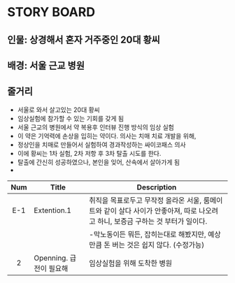 # STORY BOARD
## 인물: 상경해서 혼자 거주중인 20대 황씨
## 배경: 서울 근교 병원
  
## 줄거리
- 서울로 와서 살고있는 20대 황씨
- 임상실험에 참가할 수 있는 기회를 갖게 됨
- 서울 근교의 병원에서 약 복용후 인터뷰 진행 방식의 임상 실험
- 이 약은 기억력에 손상을 입히는 약이다. 의사는 치매 치료 개발을 위해,
- 정상인을 치매로 만들어서 실험하여 경과작성하는 싸이코패스 의사
- 이에 황씨는 1차 실험, 2차 저항 후 3차 탈출 시도를 한다.
- 탈출에 간신히 성공하였으나, 본인을 잊어, 산속에서 살아가게 됨
-  

|  Num  |          Title          |                                                           Description                                                           |
| :---: | ----------------------- | ------------------------------------------------------------------------------------------------------------------------------- |
|  E-1  | Extention.1             | 취직을 목표로두고 무작정 올라온 서울, 룸메이트와 같이 살다 사이가 안좋아져, 따로 나오려고 하니, 보증금 구하는 것 부터가 일이다. |
|       |                         | -막노동이든 뭐든, 잡히는대로 해봤지만, 예상만큼 돈 버는 것은 쉽지 않다. (수정가능)                                                 |
|   2   | Openning. 급전이 필요해 | 임상실험을 위해 도착한 병원                                                                                                       |